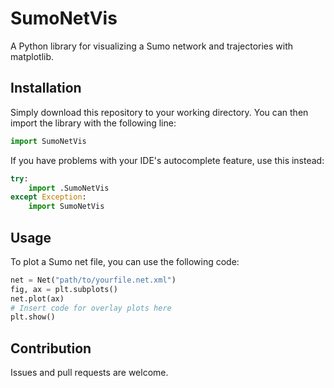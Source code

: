 # SumoNetVis
A Python library for visualizing a Sumo network and trajectories with matplotlib.

## Installation
Simply download this repository to your working directory. You can then import the library with the following line:

```python
import SumoNetVis
```

If you have problems with your IDE's autocomplete feature, use this instead:

```python
try:
    import .SumoNetVis
except Exception:
    import SumoNetVis
```

## Usage
To plot a Sumo net file, you can use the following code:

```python
net = Net("path/to/yourfile.net.xml")
fig, ax = plt.subplots()
net.plot(ax)
# Insert code for overlay plots here
plt.show()
```

## Contribution
Issues and pull requests are welcome.
